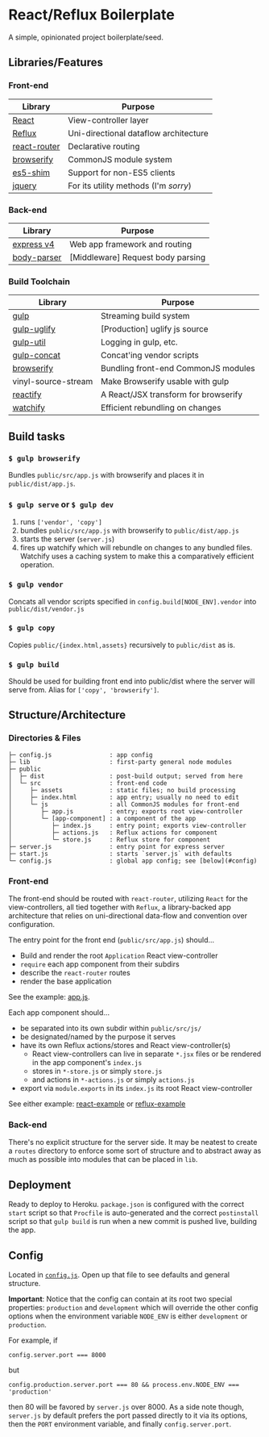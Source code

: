 # React/Reflux Boilerplate

A simple, opinionated project boilerplate/seed.

## Libraries/Features

### Front-end

| Library                                                 | Purpose                               |
| ------------------------------------------------------- | ------------------------------------- |
| [React](http://facebook.github.io/react/)               | View-controller layer                  |
| [Reflux](https://github.com/spoike/refluxjs)            | Uni-directional dataflow architecture |
| [react-router](https://github.com/rackt/react-router/)  | Declarative routing                   |
| [browserify](http://browserify.org/)                    | CommonJS module system                |
| [es5-shim](https://github.com/es-shims/es5-shim)        | Support for non-ES5 clients           |
| [jquery](http://jquery.com/)                            | For its utility methods (I'm *sorry*) |

### Back-end

| Library                                                 | Purpose                            |
| ------------------------------------------------------- | ---------------------------------- |
| [express v4](http://expressjs.com/)                     | Web app framework and routing      |
| [body-parser](https://github.com/expressjs/body-parser) | [Middleware] Request body parsing  |

### Build Toolchain

| Library                                                    | Purpose                               |
| ---------------------------------------------------------- | ------------------------------------- |
| [gulp](http://gulpjs.com/)                                 | Streaming build system                |
| [gulp-uglify](https://www.npmjs.com/package/gulp-uglify)   | [Production] uglify js source         |
| [gulp-util](https://github.com/gulpjs/gulp-util)           | Logging in gulp, etc.                 |
| [gulp-concat](https://github.com/wearefractal/gulp-concat) | Concat'ing vendor scripts             |
| [browserify](http://browserify.org/)                       | Bundling front-end CommonJS modules   |
| vinyl-source-stream                                        | Make Browserify usable with gulp      |
| [reactify](https://github.com/andreypopp/reactify/)        | A React/JSX transform for browserify  |
| [watchify](https://github.com/substack/watchify)           | Efficient rebundling on changes       |

## Build tasks

### `$ gulp browserify`

Bundles `public/src/app.js` with browserify and places it in
`public/dist/app.js`.

### `$ gulp serve` or `$ gulp dev`

  1. runs `['vendor', 'copy']`
  2. bundles `public/src/app.js` with browserify to `public/dist/app.js`
  3. starts the server (`server.js`)
  4. fires up watchify which will rebundle on changes to any bundled files.
     Watchify uses a caching  system to make this a comparatively efficient
     operation.

### `$ gulp vendor`

Concats all vendor scripts specified in `config.build[NODE_ENV].vendor` into
`public/dist/vendor.js`

### `$ gulp copy`

Copies `public/{index.html,assets}` recursively to `public/dist` as is.

### `$ gulp build`

Should be used for building front end into public/dist where the server will
serve from. Alias for `['copy', 'browserify']`.

## Structure/Architecture

### Directories & Files

    ├─ config.js                : app config
    ├─ lib                      : first-party general node modules
    ├─ public
    │  ├─ dist                  : post-build output; served from here
    │  └─ src                   : front-end code
    │     ├─ assets             : static files; no build processing
    │     ├─ index.html         : app entry; usually no need to edit
    │     └─ js                 : all CommonJS modules for front-end
    │        ├─ app.js          : entry; exports root view-controller
    │        └─ [app-component] : a component of the app
    │           ├─ index.js     : entry point; exports view-controller
    │           ├─ actions.js   : Reflux actions for component
    │           └─ store.js     : Reflux store for component
    ├─ server.js                : entry point for express server
    ├─ start.js                 : starts `server.js` with defaults
    └─ config.js                : global app config; see [below](#config)

### Front-end

The front-end should be routed with `react-router`, utilizing `React` for the
view-controllers, all tied together with `Reflux`, a library-backed
app architecture that relies on uni-directional data-flow and convention over
configuration.

The entry point for the front end (`public/src/app.js`) should...

  - Build and render the root `Application` React view-controller
  - `require` each app component from their subdirs
  - describe the `react-router` routes
  - render the base application

See the example: [app.js](public/src/js/app.js).

Each app component should...
  - be separated into its own subdir within `public/src/js/`
  - be designated/named by the purpose it serves
  - have its own Reflux actions/stores and React view-controller(s)
    - React view-controllers can live in separate `*.jsx` files or be rendered
      in the app component's `index.js`
    - stores in `*-store.js` or simply `store.js`
    - and actions in `*-actions.js` or simply `actions.js`
  - export via `module.exports` in its `index.js` its root React view-controller

See either example: [react-example](public/src/js/react-example) or
[reflux-example](public/src/js/reflux-example)

### Back-end

There's no explicit structure for the server side. It may be neatest to create a
`routes` directory to enforce some sort of structure and to abstract away as
much as possible into modules that can be placed in `lib`.

## Deployment

Ready to deploy to Heroku. `package.json` is configured with the correct `start`
script so that `Procfile` is auto-generated and the correct `postinstall`
script so that `gulp build` is run when a new commit is pushed live, building
the app.

## Config

Located in [`config.js`](config.js). Open up that file to see
defaults and general structure.

**Important**: Notice that the config can contain at its root two special
properties: `production` and `development` which will override the other config
options when the environment variable `NODE_ENV` is either `development` or
`production`.

For example, if

    config.server.port === 8000

but

    config.production.server.port === 80 && process.env.NODE_ENV === 'production'

then 80 will be favored by `server.js` over 8000. As a side note though,
`server.js` by default prefers the port passed directly to it via its options,
then the `PORT` environment variable, and finally `config.server.port`.
